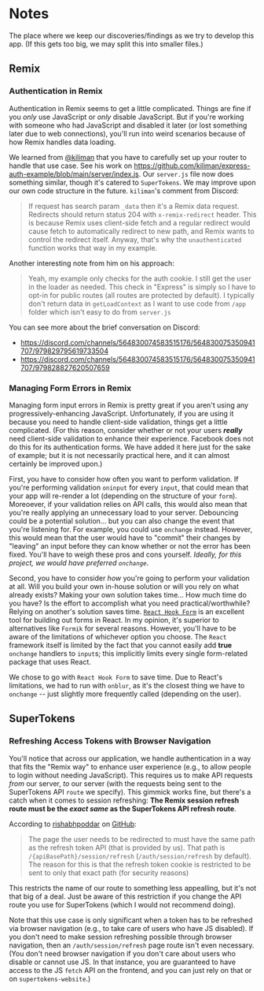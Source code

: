 # Notes

The place where we keep our discoveries/findings as we try to develop this app. (If this gets too big, we may split this into smaller files.)

## Remix

### Authentication in Remix

Authentication in Remix seems to get a little complicated. Things are fine if you _only_ use JavaScript or _only_ disable JavaScript. But if you're working with someone who had JavaScript and disabled it later (or lost something later due to web connections), you'll run into weird scenarios because of how Remix handles data loading.

We learned from [@kiliman](https://github.com/kiliman) that you have to carefully set up your router to handle that use case. See his work on https://github.com/kiliman/express-auth-example/blob/main/server/index.js. Our `server.js` file now does something similar, though it's catered to `SuperTokens`. We may improve upon our own code structure in the future. `kiliman`'s comment from Discord:

> If request has search param `_data` then it's a Remix data request. Redirects should return status 204 with `x-remix-redirect` header. This is because Remix uses client-side fetch and a regular redirect would cause fetch to automatically redirect to new path, and Remix wants to control the redirect itself. Anyway, that's why the `unauthenticated` function works that way in my example.

Another interesting note from him on his approach:

> Yeah, my example only checks for the auth cookie. I still get the user in the loader as needed. This check in "Express" is simply so I have to opt-in for public routes (all routes are protected by default). I typically don't return data in `getLoadContext` as I want to use code from `/app` folder which isn't easy to do from `server.js`

You can see more about the brief conversation on Discord:

- https://discord.com/channels/564830074583515176/564830075350941707/979829795619733504
- https://discord.com/channels/564830074583515176/564830075350941707/979828827620507659

### Managing Form Errors in Remix

Managing form input errors in Remix is pretty great if you aren't using any progressively-enhancing JavaScript. Unfortunately, if you are using it because you need to handle client-side validation, things get a little complicated. (For this reason, consider whether or not your users **_really_** need client-side validation to enhance their experience. Facebook does not do this for its authentication forms. We have added it here just for the sake of example; but it is not necessarily practical here, and it can almost certainly be improved upon.)

First, you have to consider how often you want to perform validation. If you're performing validation `oninput` for every `input`, that could mean that your app will re-render a lot (depending on the structure of your `form`). Moreoever, if your validation relies on API calls, this would also mean that you're really applying an unnecessary load to your server. Debouncing could be a potential solution... but you can also change the event that you're listening for. For example, you could use `onchange` instead. However, this would mean that the user would have to "commit" their changes by "leaving" an input before they can know whether or not the error has been fixed. You'll have to weigh these pros and cons yourself. _Ideally, for this project, we would have preferred `onchange`_.

Second, you have to consider _how_ you're going to perform your validation at all. Will you build your own in-house solution or will you rely on what already exists? Making your own solution takes time... How much time do you have? Is the effort to accomplish what you need practical/worthwhile? Relying on another's solution saves time. [`React Hook Form`](https://react-hook-form.com/) is an excellent tool for building out forms in React. In my opinion, it's superior to alternatives like `Formik` for several reasons. However, you'll have to be aware of the limitations of whichever option you choose. The `React` framework itself is limited by the fact that you cannot easily add **true** `onchange` handlers to `input`s; this implicitly limits every single form-related package that uses React.

We chose to go with `React Hook Form` to save time. Due to React's limitations, we had to run with `onblur`, as it's the closest thing we have to `onchange` -- just slightly more frequently called (depending on the user).

## SuperTokens

### Refreshing Access Tokens with Browser Navigation

You'll notice that across our application, we handle authentication in a way that fits the "Remix way" to enhance user experience (e.g., to allow people to login without needing JavaScript). This requires us to make API requests _from_ our server, _to_ our server (with the requests being sent to the SuperTokens API `route` we specify). This gimmick works fine, but there's a catch when it comes to session refreshing: **The Remix session refresh route must be the _exact same_ as the SuperTokens API refresh route**.

According to [rishabhpoddar](https://github.com/rishabhpoddar) on [GitHub](https://github.com/ITenthusiasm/remix-supertokens/issues/1#issuecomment-1173096311):

> The page the user needs to be redirected to must have the same path as the refresh token API (that is provided by us). That path is `/{apiBasePath}/session/refresh` (`/auth/session/refresh` by default). The reason for this is that the refresh token cookie is restricted to be sent to only that exact path (for security reasons)

This restricts the name of our route to something less appealling, but it's not that big of a deal. Just be aware of this restriction if you change the API route you use for SuperTokens (which I would not recommend doing).

Note that this use case is only significant when a token has to be refreshed via browser navigation (e.g., to take care of users who have JS disabled). If you don't need to make session refreshing possible through browser navigation, then an `/auth/session/refresh` page route isn't even necessary. (You don't need browser navigation if you don't care about users who disable or cannot use JS. In that instance, you are guaranteed to have access to the JS `fetch` API on the frontend, and you can just rely on that or on `supertokens-website`.)
